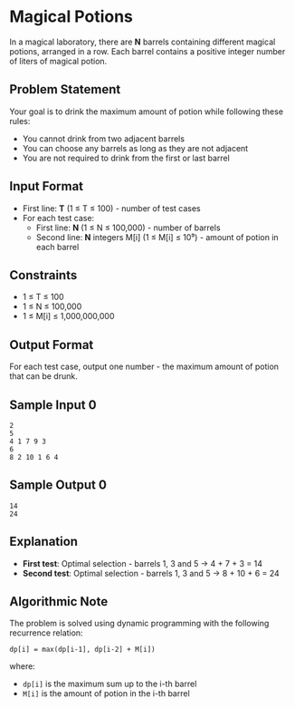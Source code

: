 # Magical Potions

In a magical laboratory, there are **N** barrels containing different magical potions, arranged in a row. Each barrel contains a positive integer number of liters of magical potion.

## Problem Statement
Your goal is to drink the maximum amount of potion while following these rules:
- You cannot drink from two adjacent barrels
- You can choose any barrels as long as they are not adjacent
- You are not required to drink from the first or last barrel

## Input Format
- First line: **T** (1 ≤ T ≤ 100) - number of test cases
- For each test case:
  - First line: **N** (1 ≤ N ≤ 100,000) - number of barrels
  - Second line: **N** integers M[i] (1 ≤ M[i] ≤ 10⁹) - amount of potion in each barrel

## Constraints
- 1 ≤ T ≤ 100
- 1 ≤ N ≤ 100,000
- 1 ≤ M[i] ≤ 1,000,000,000

## Output Format
For each test case, output one number - the maximum amount of potion that can be drunk.

## Sample Input 0
```
2
5
4 1 7 9 3
6
8 2 10 1 6 4
```

## Sample Output 0
```
14
24
```

## Explanation
- **First test**: Optimal selection - barrels 1, 3 and 5 → 4 + 7 + 3 = 14
- **Second test**: Optimal selection - barrels 1, 3 and 5 → 8 + 10 + 6 = 24

## Algorithmic Note
The problem is solved using dynamic programming with the following recurrence relation:
```
dp[i] = max(dp[i-1], dp[i-2] + M[i])
```
where:
- `dp[i]` is the maximum sum up to the i-th barrel
- `M[i]` is the amount of potion in the i-th barrel

